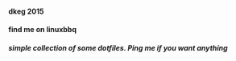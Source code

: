 #### dkeg 2015
#### find me on linuxbbq

##### simple collection of some dotfiles. Ping me if you want anything
